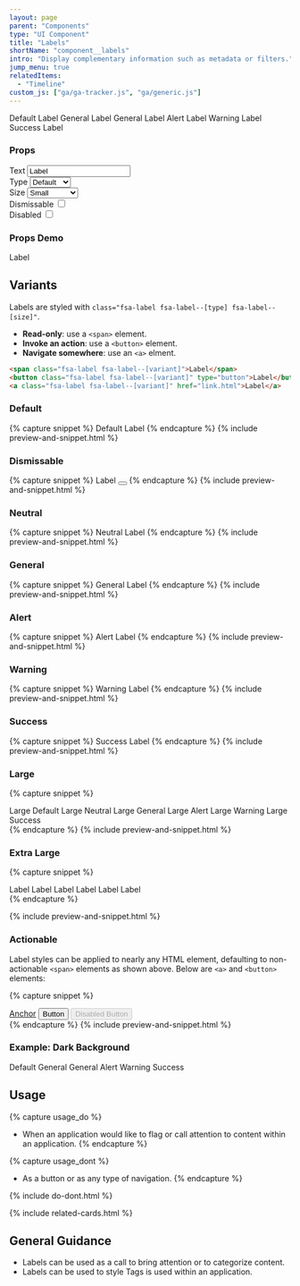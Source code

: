 ```yaml
---
layout: page
parent: "Components"
type: "UI Component"
title: "Labels"
shortName: "component__labels"
intro: "Display complementary information such as metadata or filters."
jump_menu: true
relatedItems:
  - "Timeline"
custom_js: ["ga/ga-tracker.js", "ga/generic.js"]
---
```


<div class="ds-preview">
  <div class="fsa-level">
    <span class="fsa-label">Default Label</span>
    <span class="fsa-label fsa-label--neutral">General Label</span>
    <span class="fsa-label fsa-label--general">General Label</span>
    <span class="fsa-label fsa-label--alert">Alert Label</span>
    <span class="fsa-label fsa-label--warning">Warning Label</span>
    <span class="fsa-label fsa-label--success">Success Label</span>
  </div>
</div>

<div class="ds-combinator">
  <div class="ds-combinator__props">
    <h3 class="fsa-sr-only">Props</h3>
    <div class="fsa-field ds-combinator__item">
      <label class="fsa-field__label fsa-text--h6 ds-combinator__label" for="combinatorText">Text</label>
      <input class="fsa-input fsa-input--small fsa-field__item" id="TheItem2" id="combinatorText" name="combinatorText" value="Label" data-behavior="combinator-custom-text">
    </div>
    <div class="fsa-field ds-combinator__item">
      <label class="fsa-field__label fsa-text--h6 ds-combinator__label" for="combinatorType">Type</label>
      <select class="fsa-select fsa-select--small fsa-field__item" id="combinatorType" name="combinatorType" data-behavior="combinator-select" data-remove="fsa-label--neutral fsa-label--general fsa-label--alert fsa-label--warning fsa-label--success">
        <option value="" selected="selected">Default</option>
        <option value="fsa-label--neutral">Neutral</option>
        <option value="fsa-label--general">General</option>
        <option value="fsa-label--alert">Alert</option>
        <option value="fsa-label--warning">Warning</option>
        <option value="fsa-label--success">Success</option>
      </select>
    </div>
    <div class="fsa-field ds-combinator__item">
      <label class="fsa-field__label fsa-text--h6 ds-combinator__label" for="combinatorSize">Size</label>
      <select class="fsa-select fsa-select--small fsa-field__item" id="combinatorSize" name="combinatorSize" data-behavior="combinator-select" data-remove="fsa-label--large fsa-label--extra-large">
        <option value="" selected="selected">Small</option>
        <option value="fsa-label--large">Large</option>
        <option value="fsa-label--extra-large">Extra Large</option>
      </select>
    </div>
    <div class="fsa-field ds-combinator__item ds-combinator__item--inline">
      <label class="fsa-field__label fsa-text--h6 ds-combinator__label" for="combinatorDismissable">Dismissable</label>
      <label class="fsa-switch">
        <input type="checkbox" class="fsa-switch__checkbox" id="combinatorDismissable" name="combinatorDismissable" data-behavior="combinator-toggle-icon" data-icon-target="combinatorIconSampleRight">
        <span class="fsa-switch__track"></span>
      </label>
    </div>
    <div class="fsa-field ds-combinator__item ds-combinator__item--inline">
      <label class="fsa-field__label fsa-text--h6 ds-combinator__label" for="combinatorDisabled">Disabled</label>
      <label class="fsa-switch">
        <input type="checkbox" class="fsa-switch__checkbox" id="combinatorDisabled" name="combinatorDisabled" data-behavior="combinator-toggle-attr" value="disabled">
        <span class="fsa-switch__track"></span>
      </label>
    </div>
  </div>
  <div class="ds-combinator__preview">
    <h3 class="fsa-sr-only">Props Demo</h3>
    <!-- fsa-label--dismissable -->
    <span class="fsa-label" id="combinatorTarget">
      <span id="combinatorTextLabel">Label</span>
      <button hidden class="fsa-label__remove" aria-label="Remove" title="Remove"></button>
    </span>
  </div>
</div>


## Variants

Labels are styled with `class="fsa-label fsa-label--[type] fsa-label--[size]"`.

* **Read-only**: use a `<span>` element.
* **Invoke an action**: use a `<button>` element.
* **Navigate somewhere**: use an `<a>` elment.

```html
<span class="fsa-label fsa-label--[variant]">Label</span>
<button class="fsa-label fsa-label--[variant]" type="button">Label</button>
<a class="fsa-label fsa-label--[variant]" href="link.html">Label</a>
```

### Default

{% capture snippet %}
<span class="fsa-label">Default Label</span>
{% endcapture %}
{% include preview-and-snippet.html %}

### Dismissable

{% capture snippet %}
<span class="fsa-label fsa-label--dismissable">
  Label
  <button class="fsa-label__remove" aria-label="Remove" title="Remove"></button>
</span>
{% endcapture %}
{% include preview-and-snippet.html %}

### Neutral

{% capture snippet %}
<span class="fsa-label fsa-label--neutral">Neutral Label</span>
{% endcapture %}
{% include preview-and-snippet.html %}

### General

{% capture snippet %}
<span class="fsa-label fsa-label--general">General Label</span>
{% endcapture %}
{% include preview-and-snippet.html %}

### Alert

{% capture snippet %}
<span class="fsa-label fsa-label--alert">Alert Label</span>
{% endcapture %}
{% include preview-and-snippet.html %}

### Warning

{% capture snippet %}
<span class="fsa-label fsa-label--warning">Warning Label</span>
{% endcapture %}
{% include preview-and-snippet.html %}

### Success

{% capture snippet %}
<span class="fsa-label fsa-label--success">Success Label</span>
{% endcapture %}
{% include preview-and-snippet.html %}

### Large

{% capture snippet %}
<div class="fsa-level">
  <span class="fsa-label fsa-label--large">Large Default</span>
  <span class="fsa-label fsa-label--neutral fsa-label--large">Large Neutral</span>
  <span class="fsa-label fsa-label--general fsa-label--large">Large General</span>
  <span class="fsa-label fsa-label--alert fsa-label--large">Large Alert</span>
  <span class="fsa-label fsa-label--warning fsa-label--large">Large Warning</span>
  <span class="fsa-label fsa-label--success fsa-label--large">Large Success</span>
</div>
{% endcapture %}
{% include preview-and-snippet.html %}

### Extra Large

{% capture snippet %}
<div class="fsa-level">
  <span class="fsa-label fsa-label--extra-large">Label</span>
  <span class="fsa-label fsa-label--neutral fsa-label--extra-large">Label</span>
  <span class="fsa-label fsa-label--general fsa-label--extra-large">Label</span>
  <span class="fsa-label fsa-label--alert fsa-label--extra-large">Label</span>
  <span class="fsa-label fsa-label--warning fsa-label--extra-large">Label</span>
  <span class="fsa-label fsa-label--success fsa-label--extra-large">Label</span>
</div>
{% endcapture %}

{% include preview-and-snippet.html %}

### Actionable

Label styles can be applied to nearly any HTML element, defaulting to non-actionable `<span>` elements as shown above. Below are `<a>` and `<button>` elements:

{% capture snippet %}
<div class="fsa-level">
  <a class="fsa-label" href="link.html">Anchor</a>
  <button class="fsa-label" type="button">Button</button>
  <button class="fsa-label" type="button" disabled="disabled">Disabled Button</button>
</div>
{% endcapture %}
{% include preview-and-snippet.html %}

### Example: Dark Background

<div class="ds-preview fsa-bg--tertiary-300">
  <div class="fsa-level">
    <span class="fsa-label">Default</span>
    <span class="fsa-label fsa-label--neutral">General</span>
    <span class="fsa-label fsa-label--general">General</span>
    <span class="fsa-label fsa-label--alert">Alert</span>
    <span class="fsa-label fsa-label--warning">Warning</span>
    <span class="fsa-label fsa-label--success">Success</span>
  </div>
</div>

## Usage

{% capture usage_do %}
* When an application would like to flag or call attention to content within an application.
{% endcapture %}

{% capture usage_dont %}
* As a button or as any type of navigation.
{% endcapture %}

{% include do-dont.html %}

{% include related-cards.html %}

## General Guidance

* Labels can be used as a call to bring attention or to categorize content.
* Labels can be used to style Tags is used within an application.
